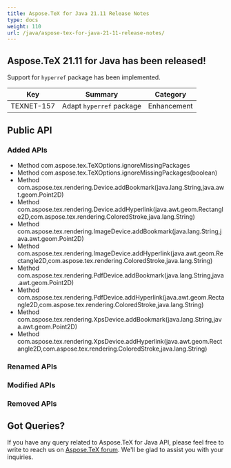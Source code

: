 ```yaml
---
title: Aspose.TeX for Java 21.11 Release Notes
type: docs
weight: 110
url: /java/aspose-tex-for-java-21-11-release-notes/
---
```


## Aspose.TeX 21.11 for Java has been released!

Support for `hyperref` package has been implemented.

| Key | Summary | Category |
|---|---|---|
| TEXNET-157 | Adapt `hyperref` package | Enhancement |
 
## Public API
### Added APIs
 * Method com.aspose.tex.TeXOptions.ignoreMissingPackages
 * Method com.aspose.tex.TeXOptions.ignoreMissingPackages(boolean)
 * Method com.aspose.tex.rendering.Device.addBookmark(java.lang.String,java.awt.geom.Point2D)
 * Method com.aspose.tex.rendering.Device.addHyperlink(java.awt.geom.Rectangle2D,com.aspose.tex.rendering.ColoredStroke,java.lang.String)
 * Method com.aspose.tex.rendering.ImageDevice.addBookmark(java.lang.String,java.awt.geom.Point2D)
 * Method com.aspose.tex.rendering.ImageDevice.addHyperlink(java.awt.geom.Rectangle2D,com.aspose.tex.rendering.ColoredStroke,java.lang.String)
 * Method com.aspose.tex.rendering.PdfDevice.addBookmark(java.lang.String,java.awt.geom.Point2D)
 * Method com.aspose.tex.rendering.PdfDevice.addHyperlink(java.awt.geom.Rectangle2D,com.aspose.tex.rendering.ColoredStroke,java.lang.String)
 * Method com.aspose.tex.rendering.XpsDevice.addBookmark(java.lang.String,java.awt.geom.Point2D)
 * Method com.aspose.tex.rendering.XpsDevice.addHyperlink(java.awt.geom.Rectangle2D,com.aspose.tex.rendering.ColoredStroke,java.lang.String)

### Renamed APIs

### Modified APIs
 
### Removed APIs
 
## Got Queries?
If you have any query related to Aspose.TeX for Java API, please feel free to write to reach us on [Aspose.TeX forum](https://forum.aspose.com/c/tex/). We'll be glad to assist you with your inquiries.
